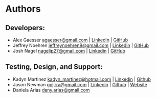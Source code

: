 # Authors

## Developers:
- Alex Gaesser <agaesser@gmail.com>  |  [Linkedin](https://www.linkedin.com/in/alexgaesser/)  |  [GitHub](https://github.com/omegabytes)
- Jeffrey Noehren <jeffreynoehren9@gmail.com>  |  [Linkedin](https://www.linkedin.com/in/jnoehren/)  |  [GitHub](https://github.com/jnoehren)
- Josh Nagel <nageljp27@gmail.com>  | [Linkedin](https://www.linkedin.com/in/joshnagel27/)  |  [GitHub](https://github.com/Eldres)

## Testing, Design, and Support:
- Kadyn Martinez <kadyn_martinez@hotmail.com>  |  [Linkedin](https://www.linkedin.com/in/kadynmartinez/)  |  [Github](https://github.com/KadynCBR)
- Jason Newman <gojirra@gmail.com>  |  [Linkedin](https://www.linkedin.com/in/jasonnewman/)  |  [Github](https://github.com/gojirra55) | [Website](http://jnewmandesign.com)
- Daniela Arias <dany.arias@gmail.com>
